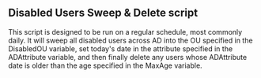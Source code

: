 ## Disabled Users Sweep & Delete script
This script is designed to be run on a regular schedule, most commonly daily.  It will sweep all disabled users across AD into the OU specified in the DisabledOU variable, set today's date in the attribute specified in the ADAttribute variable, and then finally delete any users whose ADAttribute date is older than the age specified in the MaxAge variable.
